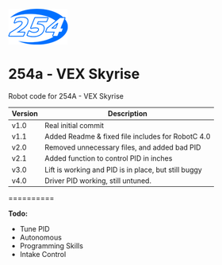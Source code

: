 ![254 Swoosh](/254-Swoosh.png)

254a - VEX Skyrise
==========
Robot code for 254A - VEX Skyrise

Version | Description
--------|------------
v1.0 | Real initial commit
v1.1 | Added Readme & fixed file includes for RobotC 4.0
v2.0 | Removed unnecessary files, and added bad PID
v2.1 | Added function to control PID in inches
v3.0 | Lift is working and PID is in place, but still buggy
v4.0 | Driver PID working, still untuned.

==========

**Todo:**
* Tune PID
* Autonomous
* Programming Skills
* Intake Control
